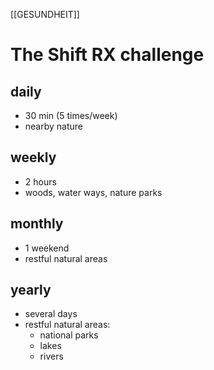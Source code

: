[[GESUNDHEIT]]
# The Shift RX challenge

## daily
- 30 min (5 times/week)
- nearby nature

## weekly
- 2 hours
- woods, water ways, nature parks

## monthly
- 1 weekend
- restful natural areas

## yearly
- several days
- restful natural areas:
    - national parks
    - lakes
    - rivers
